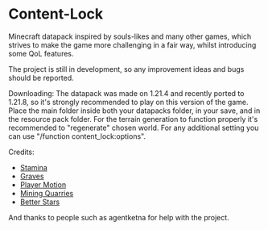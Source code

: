 # Content-Lock
Minecraft datapack inspired by souls-likes and many other games, which strives to make the game more challenging in a fair way, whilst introducing some QoL features.

The project is still in development, so any improvement ideas and bugs should be reported.

Downloading:
The datapack was made on 1.21.4 and recently ported to 1.21.8, so it's strongly recommended to play on this version of the game.
Place the main folder inside both your datapacks folder, in your save, and in the resource pack folder.
For the terrain generation to function properly it's recommended to "regenerate" chosen world.
For any additional setting you can use "/function content_lock:options".

Credits:
- [Stamina](https://modrinth.com/datapack/limited-sprint)
- [Graves](https://modrinth.com/datapack/player-graves)
- [Player Motion](https://modrinth.com/datapack/player_motion)
- [Mining Quarries](https://modrinth.com/datapack/mining-quarries)
- [Better Stars](https://modrinth.com/resourcepack/better-stars)

And thanks to people such as agentketna for help with the project.
